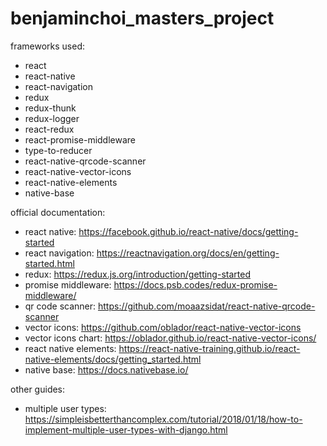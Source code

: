 # benjaminchoi_masters_project

frameworks used:

- react
- react-native
- react-navigation
- redux
- redux-thunk
- redux-logger
- react-redux
- react-promise-middleware
- type-to-reducer
- react-native-qrcode-scanner
- react-native-vector-icons
- react-native-elements
- native-base

official documentation:

- react native: https://facebook.github.io/react-native/docs/getting-started
- react navigation: https://reactnavigation.org/docs/en/getting-started.html
- redux: https://redux.js.org/introduction/getting-started
- promise middleware: https://docs.psb.codes/redux-promise-middleware/
- qr code scanner: https://github.com/moaazsidat/react-native-qrcode-scanner
- vector icons: https://github.com/oblador/react-native-vector-icons
- vector icons chart: https://oblador.github.io/react-native-vector-icons/
- react native elements: https://react-native-training.github.io/react-native-elements/docs/getting_started.html
- native base: https://docs.nativebase.io/

other guides:

- multiple user types: <https://simpleisbetterthancomplex.com/tutorial/2018/01/18/how-to-implement-multiple-user-types-with-django.html>
